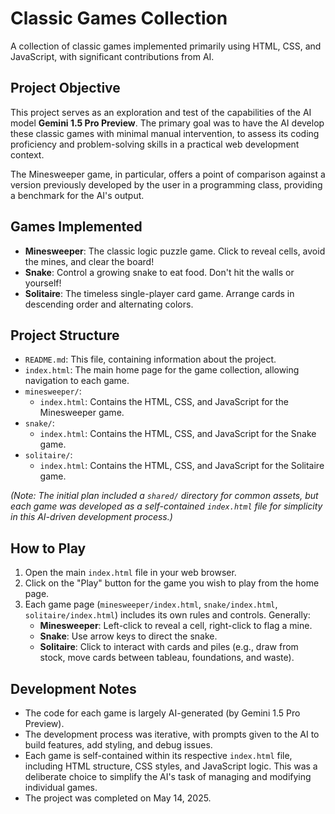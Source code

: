 # Classic Games Collection

A collection of classic games implemented primarily using HTML, CSS, and JavaScript, with significant contributions from AI.

## Project Objective

This project serves as an exploration and test of the capabilities of the AI model **Gemini 1.5 Pro Preview**. The primary goal was to have the AI develop these classic games with minimal manual intervention, to assess its coding proficiency and problem-solving skills in a practical web development context.

The Minesweeper game, in particular, offers a point of comparison against a version previously developed by the user in a programming class, providing a benchmark for the AI's output.

## Games Implemented

*   **Minesweeper**: The classic logic puzzle game. Click to reveal cells, avoid the mines, and clear the board!
*   **Snake**: Control a growing snake to eat food. Don't hit the walls or yourself!
*   **Solitaire**: The timeless single-player card game. Arrange cards in descending order and alternating colors.

## Project Structure

*   `README.md`: This file, containing information about the project.
*   `index.html`: The main home page for the game collection, allowing navigation to each game.
*   `minesweeper/`:
    *   `index.html`: Contains the HTML, CSS, and JavaScript for the Minesweeper game.
*   `snake/`:
    *   `index.html`: Contains the HTML, CSS, and JavaScript for the Snake game.
*   `solitaire/`:
    *   `index.html`: Contains the HTML, CSS, and JavaScript for the Solitaire game.

*(Note: The initial plan included a `shared/` directory for common assets, but each game was developed as a self-contained `index.html` file for simplicity in this AI-driven development process.)*

## How to Play

1.  Open the main `index.html` file in your web browser.
2.  Click on the "Play" button for the game you wish to play from the home page.
3.  Each game page (`minesweeper/index.html`, `snake/index.html`, `solitaire/index.html`) includes its own rules and controls. Generally:
    *   **Minesweeper**: Left-click to reveal a cell, right-click to flag a mine.
    *   **Snake**: Use arrow keys to direct the snake.
    *   **Solitaire**: Click to interact with cards and piles (e.g., draw from stock, move cards between tableau, foundations, and waste).

## Development Notes

*   The code for each game is largely AI-generated (by Gemini 1.5 Pro Preview).
*   The development process was iterative, with prompts given to the AI to build features, add styling, and debug issues.
*   Each game is self-contained within its respective `index.html` file, including HTML structure, CSS styles, and JavaScript logic. This was a deliberate choice to simplify the AI's task of managing and modifying individual games.
*   The project was completed on May 14, 2025.
